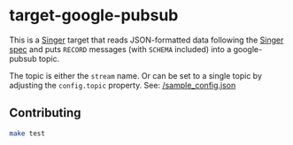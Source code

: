 # target-google-pubsub

This is a [Singer](https://singer.io) target that reads JSON-formatted data
following the [Singer spec](https://github.com/singer-io/getting-started/blob/master/docs/SPEC.md) and puts `RECORD` messages (with `SCHEMA` included) into a google-pubsub topic.

The topic is either the `stream` name. Or can be set to a single topic by adjusting the `config.topic` property. See: [/sample_config.json](/sample_config.json)

## Contributing

```sh
make test
```
